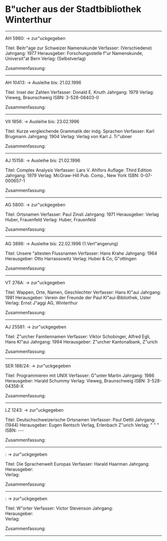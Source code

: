 
  B"ucher aus der Stadtbibliothek Winterthur
  ==========================================

  -------------------------------------------------------------------------
   AH 5980:        -> zur"uckgegeben
  
   Titel:        Beitr"age zur Schweizer Namenskunde
   Verfasser:    (Verschiedene)
   Jahrgang:     1977
   Herausgeber:  Forschungsstelle f"ur Namenskunde, Universit"at Bern
   Verlag:       (Selbstverlag)
   
   Zusammenfassung:

  -------------------------------------------------------------------------
   AH 10413:       -> Ausleihe bis: 21.02.1996
  
   Titel:        Insel der Zahlen
   Verfasser:    Donald E. Knuth
   Jahrgang:     1979
   Verlag:       Vieweg, Braunschweig
   ISBN:         3-528-08403-0
   
   Zusammenfassung:

  -------------------------------------------------------------------------
   VII 1856:       -> Ausleihe bis: 23.02.1996
  
   Titel:        Kurze vergleichende Grammatik der indg. Sprachen
   Verfasser:    Karl Brugmann
   Jahrgang:     1904
   Verlag:       Verlag von Karl J. Tr"ubner
   
   Zusammenfassung:

  -------------------------------------------------------------------------
   AJ 15158:       -> Ausleihe bis: 21.02.1996
  
   Titel:        Complex Analysis
   Verfasser:    Lars V. Ahlfors
   Auflage:      Third Edition
   Jahrgang:     1979
   Verlag:       McGraw-Hill Pub. Comp., New York
   ISBN:         0-07-000657-1
   
   Zusammenfassung:
   
  -------------------------------------------------------------------------
   AG 5800:        -> zur"uckgegeben
  
   Titel:        Ortsnamen
   Verfasser:    Paul Zinsli
   Jahrgang:     1971
   Herausgeber:  Verlag Huber, Frauenfeld
   Verlag:       Huber, Frauenfeld
   
   Zusammenfassung:
   
  -------------------------------------------------------------------------
   AG 3898:        -> Ausleihe bis: 22.02.1996 (1.Verl"angerung)
  
   Titel:        Unsere "altesten Flussnamen
   Verfasser:    Hans Krahe
   Jahrgang:     1964
   Herausgeber:  Otto Harrassowitz
   Verlag:       Huber & Co, G"ottingen
   
   Zusammenfassung:
   
  -------------------------------------------------------------------------  
   VT 276A:        -> zur"uckgegeben
  
   Titel:        Wappen, Orte, Namen, Geschlechter
   Verfasser:    Hans Kl"aui
   Jahrgang:     1981
   Herausgeber:  Verein der Freunde der Paul Kl"aui-Bibliothek, Uster
   Verlag:       Ernst J"aggi AG, Winterthur
   
   Zusammenfassung:
   
  -------------------------------------------------------------------------  
   AJ 25581:       -> zur"uckgegeben
  
   Titel:        Z"urcher Familennamen
   Verfasser:    Viktor Schobinger, Alfred Egli, Hans Kl"aui
   Jahrgang:     1994
   Herausgeber:  Z"urcher Kantonalbank, Z"urich
   
   Zusammenfassung:
   
  -------------------------------------------------------------------------  
   SER 188/24:     -> zur"uckgegeben
  
   Titel:        Programmieren mit UNIX
   Verfasser:    G"unter Martin
   Jahrgang:     1986
   Herausgeber:  Harald Schummy
   Verlag:       Vieweg, Braunschweig
   ISBN:         3-528-04358-X
   
   Zusammenfassung:
   
  -------------------------------------------------------------------------  
   LZ 1243:        -> zur"uckgegeben
  
   Titel:        Deutschschweizerische Ortsnamen
   Verfasser:    Paul Oettli
   Jahrgang:     (1944)
   Herausgeber:  Eugen Rentsch Verlag, Erlenbach Z"urich
   Verlag:         "              "             "
   ISBN:         ---
   
   Zusammenfassung:
   
  -------------------------------------------------------------------------  

   :        -> zur"uckgegeben
  
   Titel:        Die Sprachenwelt Europas
   Verfasser:    Harald Haarman
   Jahrgang:    
   Herausgeber:  
   Verlag:      
   
   Zusammenfassung:
   
  -------------------------------------------------------------------------
   :        -> zur"uckgegeben
  
   Titel:        W"orter
   Verfasser:    Victor Stevenson
   Jahrgang:    
   Herausgeber:  
   Verlag:      
   
   Zusammenfassung:
   
  -------------------------------------------------------------------------

